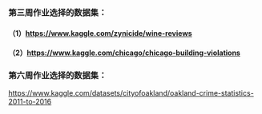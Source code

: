### 第三周作业选择的数据集：
#### （1）https://www.kaggle.com/zynicide/wine-reviews
#### （2）https://www.kaggle.com/chicago/chicago-building-violations
### 第六周作业选择的数据集：
https://www.kaggle.com/datasets/cityofoakland/oakland-crime-statistics-2011-to-2016
